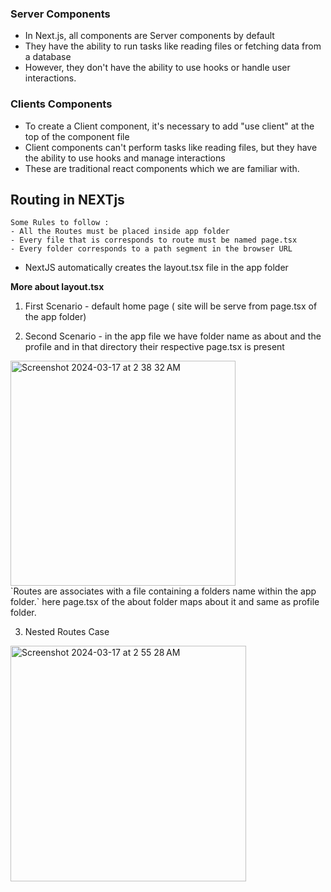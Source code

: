 
### Server Components
- In Next.js, all components are Server components by default
- They have the ability to run tasks like reading files or fetching data from a
database
- However, they don't have the ability to use hooks or handle user interactions.
### Clients Components 
- To create a Client component, it's necessary to add "use client" at the top of the component file
- Client components can't perform tasks like reading files, but they have the ability to use hooks and manage interactions
- These are traditional react components which we are familiar with.

## Routing in NEXTjs
    Some Rules to follow : 
    - All the Routes must be placed inside app folder 
    - Every file that is corresponds to route must be named page.tsx
    - Every folder corresponds to a path segment in the browser URL
- NextJS automatically creates the layout.tsx file in the app folder

**More about layout.tsx**

1. First Scenario - default home page ( site will be serve from page.tsx of the app folder)

2. Second Scenario - in the app file we have folder name as about and the profile and in that directory their respective page.tsx is present
<img width="360" alt="Screenshot 2024-03-17 at 2 38 32 AM" src="https://github.com/iamtanmay07/TIL/assets/96469706/77846515-acc3-4dad-8f34-3a98be432011">
<br> `Routes are associates with a file containing a folders name within the app folder.`
here page.tsx of the about folder maps about it and same as profile folder.

3. Nested Routes Case
<img width="377" alt="Screenshot 2024-03-17 at 2 55 28 AM" src="https://github.com/iamtanmay07/TIL/assets/96469706/40987bf0-51af-4c79-a53e-dc6d24b6f4cb">
<br>
